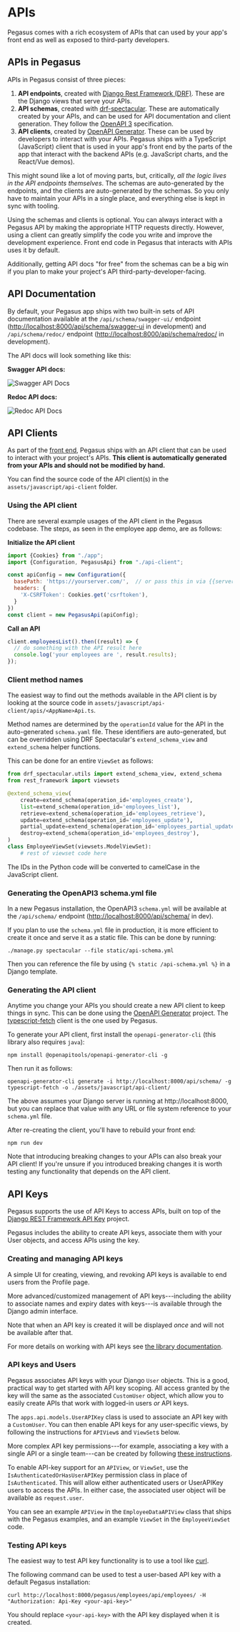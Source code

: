 APIs
====

Pegasus comes with a rich ecosystem of APIs that can used by your app's front end as well as exposed to third-party developers.

## APIs in Pegasus

APIs in Pegasus consist of three pieces:

1. **API endpoints**, created with [Django Rest Framework (DRF)](https://www.django-rest-framework.org/).
   These are the Django views that serve your APIs.
2. **API schemas**, created with [drf-spectacular](https://drf-spectacular.readthedocs.io/en/latest/).
   These are automatically created by your APIs, and can be used for API documentation and client generation.
   They follow the [OpenAPI 3](https://spec.openapis.org/oas/v3.1.0) specification.
3. **API clients**, created by [OpenAPI Generator](https://openapi-generator.tech/). These can be used by developers 
   to interact with your APIs. Pegasus ships with a TypeScript (JavaScript) client that is used in your app's front end
   by the parts of the app that interact with the backend APIs (e.g. JavaScript charts, and the React/Vue demos).
   
This might sound like a lot of moving parts, but, critically, *all the logic lives in the API endpoints themselves*.
The schemas are auto-generated by the endpoints, and the clients are auto-generated by the schemas.
So you only have to maintain your APIs in a single place, and everything else is kept in sync with tooling.

Using the schemas and clients is optional. You can always interact with a Pegasus API by making the appropriate
HTTP requests directly. However, using a client can greatly simplify the code you write and improve the development experience.
Front end code in Pegasus that interacts with APIs uses it by default.

Additionally, getting API docs "for free" from the schemas can be a big win if you plan to make your project's 
API third-party-developer-facing.

## API Documentation

By default, your Pegasus app ships with two built-in sets of API documentation available at the `/api/schema/swagger-ui/` endpoint
([http://localhost:8000/api/schema/swagger-ui](http://localhost:8000/api/schema/swagger-ui) in development) and `/api/schema/redoc/` endpoint
([http://localhost:8000/api/schema/redoc/](http://localhost:8000/api/schema/redoc/) in development).

The API docs will look something like this:

**Swagger API docs:**

![Swagger API Docs](/images/swagger-api-docs.png)

**Redoc API docs:**

![Redoc API Docs](/images/redoc-api-docs.png)

## API Clients

As part of the [front end](/front-end/), Pegasus ships with an API client that can be used to interact with your project's APIs.
**This client is automatically generated from your APIs and should not be modified by hand.**

You can find the source code of the API client(s) in the `assets/javascript/api-client` folder.

### Using the API client

There are several example usages of the API client in the Pegasus codebase. The steps, as seen in the employee app demo, are as follows:

**Initialize the API client**

```javascript
import {Cookies} from "./app";
import {Configuration, PegasusApi} from "./api-client";

const apiConfig = new Configuration({
  basePath: 'https://yourserver.com/',  // or pass this in via {{server_url}} template variable
  headers: {
    'X-CSRFToken': Cookies.get('csrftoken'),
  }
})
const client = new PegasusApi(apiConfig);
````

**Call an API**

```javascript
client.employeesList().then((result) => {
  // do something with the API result here
  console.log('your employees are ', result.results); 
});
```

### Client method names

The easiest way to find out the methods available in the API client is by looking at the source code
in `assets/javascript/api-client/apis/<AppName>Api.ts`.

Method names are determined by the `operationId` value for the API in the auto-generated `schema.yaml` file.
These identifiers are auto-generated, but can be overridden using DRF Spectacular's `extend_schema_view` and `extend_schema` helper functions.

This can be done for an entire `ViewSet` as follows:

```python
from drf_spectacular.utils import extend_schema_view, extend_schema
from rest_framework import viewsets

@extend_schema_view(
    create=extend_schema(operation_id='employees_create'),
    list=extend_schema(operation_id='employees_list'),
    retrieve=extend_schema(operation_id='employees_retrieve'),
    update=extend_schema(operation_id='employees_update'),
    partial_update=extend_schema(operation_id='employees_partial_update'),
    destroy=extend_schema(operation_id='employees_destroy'),
)
class EmployeeViewSet(viewsets.ModelViewSet):
    # rest of viewset code here
```

The IDs in the Python code will be converted to camelCase in the JavaScript client.

### Generating the OpenAPI3 schema.yml file

In a new Pegasus installation, the OpenAPI3 `schema.yml` will be available at the `/api/schema/` endpoint
([http://localhost:8000/api/schema/](http://localhost:8000/api/schema/) in dev).

If you plan to use the `schema.yml` file in production, it is more efficient to create it once and serve it as a static file.
This can be done by running:

```
./manage.py spectacular --file static/api-schema.yml
```

Then you can reference the file by using `{% static /api-schema.yml %}` in a Django template.

### Generating the API client

Anytime you change your APIs you should create a new API client to keep things in sync.
This can be done using the [OpenAPI Generator](https://openapi-generator.tech/) project.
The [typescript-fetch](https://openapi-generator.tech/docs/generators/typescript-fetch) client is the one used by Pegasus.

To generate your API client, first install the `openapi-generator-cli` (this library also requires `java`):

```
npm install @openapitools/openapi-generator-cli -g
```

Then run it as follows:

```
openapi-generator-cli generate -i http://localhost:8000/api/schema/ -g typescript-fetch -o ./assets/javascript/api-client/
```

The above assumes your Django server is running at http://localhost:8000, but you can replace that
value with any URL or file system reference to your `schema.yml` file.

After re-creating the client, you'll have to rebuild your front end:

```
npm run dev
```

Note that introducing breaking changes to your APIs can also break your API client!
If you're unsure if you introduced breaking changes it is worth testing any functionality that depends on the API client.

## API Keys

Pegasus supports the use of API Keys to access APIs, built on top of the 
[Django REST Framework API Key](https://florimondmanca.github.io/djangorestframework-api-key/) project.

Pegasus includes the ability to create API keys, associate them with your User objects, and access APIs using the key.

### Creating and managing API keys

A simple UI for creating, viewing, and revoking API keys is available to end users from the Profile page.

More advanced/customized management of API keys---including the ability to associate names and expiry dates with keys---is
available through the Django admin interface.

Note that when an API key is created it will be displayed *once* and will not be available after that.

For more details on working with API keys see [the library documentation](https://florimondmanca.github.io/djangorestframework-api-key/guide/#creating-and-managing-api-keys).

### API keys and Users

Pegasus associates API keys with your Django `User` objects.
This is a good, practical way to get started with API key scoping.
All access granted by the key will the same as the associated `CustomUser` object, which allow you to easily
create APIs that work with logged-in users *or* API keys.

The `apps.api.models.UserAPIKey` class is used to associate an API key with a `CustomUser`.
You can then enable API keys for any user-specific views, by following the instructions for `APIView`s and `ViewSet`s below.

More complex API key permissions---for example, associating a key with a single API or a single team---can
be created by following [these instructions](https://florimondmanca.github.io/djangorestframework-api-key/guide/#api-key-models).

To enable API-key support for an `APIView`, or `ViewSet`, use the `IsAuthenticatedOrHasUserAPIKey` permission class 
in place of `IsAuthenticated`. This will allow either authenticated users or UserAPIKey users to access the APIs.
In either case, the associated user object will be available as `request.user`.

You can see an example `APIView` in the `EmployeeDataAPIView` class that ships with the Pegasus examples,
and an example `ViewSet` in the `EmployeeViewSet` code.

### Testing API keys

The easiest way to test API key functionality is to use a tool like [curl](https://curl.se/).

The following command can be used to test a user-based API key with a default Pegasus installation:

```
curl http://localhost:8000/pegasus/employees/api/employees/ -H "Authorization: Api-Key <your-api-key>"
```

You should replace `<your-api-key>` with the API key displayed when it is created.
